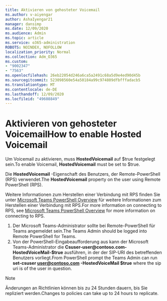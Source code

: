 ```yaml
---
title: Aktivieren von gehosteter Voicemail
ms.author: v-aiyengar
author: AshaIyengar21
manager: dansimp
ms.date: 12/09/2020
ms.audience: Admin
ms.topic: article
ms.service: o365-administration
ROBOTS: NOINDEX, NOFOLLOW
localization_priority: Normal
ms.collection: Adm_O365
ms.custom:
- "9002347"
- "7563"
ms.openlocfilehash: 26eb22054d246a6ca5a2491c68a5d9e4ed90d45b
ms.sourcegitcommit: 523098560e54a50184a99c974809dfbfffadacb5
ms.translationtype: MT
ms.contentlocale: de-DE
ms.lasthandoff: 12/09/2020
ms.locfileid: "49608849"
---
```

# <a name="how-to-enable-hosted-voicemail"></a><span data-ttu-id="a4c80-102">Aktivieren von gehosteter Voicemail</span><span class="sxs-lookup"><span data-stu-id="a4c80-102">How to enable Hosted Voicemail</span></span>

<span data-ttu-id="a4c80-103">Um Voicemail zu aktivieren, muss **HostedVoicemail** auf $true festgelegt sein.</span><span class="sxs-lookup"><span data-stu-id="a4c80-103">To enable Voicemail, **HostedVoicemail** must be set to $true.</span></span>

<span data-ttu-id="a4c80-104">Die **HostedVoicemail** -Eigenschaft des Benutzers, der Remote-PowerShell (RPS) verwendet.</span><span class="sxs-lookup"><span data-stu-id="a4c80-104">The **HostedVoicemail** property on the user using Remote PowerShell (RPS).</span></span>

<span data-ttu-id="a4c80-105">Weitere Informationen zum Herstellen einer Verbindung mit RPS finden Sie unter [Microsoft Teams PowerShell Overview](https://docs.microsoft.com/microsoftteams/teams-powershell-overview) für weitere Informationen zum Herstellen einer Verbindung mit RPS.</span><span class="sxs-lookup"><span data-stu-id="a4c80-105">For more information on connecting to RPS, see [Microsoft Teams PowerShell Overview](https://docs.microsoft.com/microsoftteams/teams-powershell-overview) for more information on connecting to RPS.</span></span>

1. <span data-ttu-id="a4c80-106">Der Microsoft Teams-Administrator sollte bei Remote-PowerShell für Teams angemeldet sein.</span><span class="sxs-lookup"><span data-stu-id="a4c80-106">The Teams Admin should be logged into Remote PowerShell for Teams.</span></span>
1. <span data-ttu-id="a4c80-107">Von der PowerShell-Eingabeaufforderung aus kann der Microsoft Teams-Administrator die **Csuser-user@contoso.com-HostedVoiceMail-$true** ausführen, in der der SIP-URI des betreffenden Benutzers vorliegt.</span><span class="sxs-lookup"><span data-stu-id="a4c80-107">From PowerShell prompt the Teams Admin can run **set-csuser user@contoso.com -HostedVoiceMail $true** where the sip uri is of the user in question.</span></span>

> [!NOTE]
> <span data-ttu-id="a4c80-108">Änderungen an Richtlinien können bis zu 24 Stunden dauern, bis Sie repliziert werden.</span><span class="sxs-lookup"><span data-stu-id="a4c80-108">Changes to policies can take up to 24 hours to replicate.</span></span>